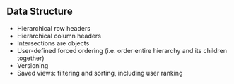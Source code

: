## Data Structure

* Hierarchical row headers
* Hierarchical column headers
* Intersections are objects
* User-defined forced ordering (i.e. order entire hierarchy and its children together)
* Versioning
* Saved views: filtering and sorting, including user ranking
